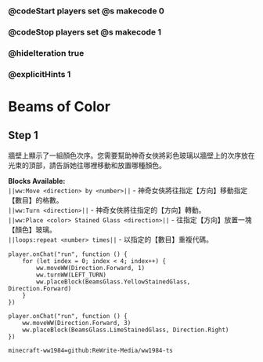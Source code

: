 ### @codeStart players set @s makecode 0
### @codeStop players set @s makecode 1

<!-- ### @flyoutOnly true -->
### @hideIteration true 
### @explicitHints 1

# Beams of Color

## Step 1
牆壁上顯示了一組顏色次序。您需要幫助神奇女俠將彩色玻璃以牆壁上的次序放在光束的頂部，請告訴她往哪裡移動和放置哪種顏色。

**Blocks Available:**  
``||ww:Move <direction> by <number>||`` - 神奇女俠將往指定【方向】移動指定【數目】的格數。  
``||ww:Turn <direction>||`` - 神奇女俠將往指定的【方向】轉動。  
``||ww:Place <color> Stained Glass <direction>||`` - 往指定【方向】放置一塊【顏色】玻璃。  
``||loops:repeat <number> times||`` - 以指定的【數目】重複代碼。  

```ghost
player.onChat("run", function () {
    for (let index = 0; index < 4; index++) {
        ww.moveWW(Direction.Forward, 1)
        ww.turnWW(LEFT_TURN)
        ww.placeBlock(BeamsGlass.YellowStainedGlass, Direction.Forward)
    }
})
```
```template
player.onChat("run", function () {
    ww.moveWW(Direction.Forward, 3)
    ww.placeBlock(BeamsGlass.LimeStainedGlass, Direction.Right)
})
```
```package
minecraft-ww1984=github:ReWrite-Media/ww1984-ts
```
